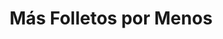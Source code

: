 ---
title: "Más Folletos por Menos"
url: /ciudad-autonoma-de-buenos-aires/mas-folletos-por-menos/
shop: copyshop
---
